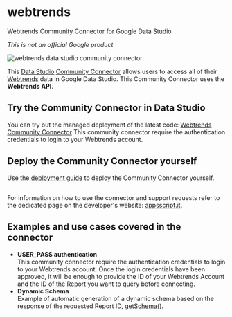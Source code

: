 # webtrends
Webtrends Community Connector for Google Data Studio

*This is not an official Google product*

![webtrends data studio community connector](https://user-images.githubusercontent.com/8077996/44444251-3e374d80-a5dc-11e8-8714-be77c7af53c0.png)

This [Data Studio](https://datastudio.google.com) [Community
Connector](https://developers.google.com/datastudio/connector) allows users to access all of their [Webtrends](https://www.webtrends.com/) data in Google Data Studio. This Community Connector uses the **Webtrends API**.

## Try the Community Connector in Data Studio

You can try out the managed deployment of the latest code: [Webtrends Community Connector](https://datastudio.google.com/datasources/create?connectorId=AKfycbzSrtEqnF5eyipfxPs9jmfYpXHZXGZoW7DFiYLhYTgo5GbQsuXjNeU0OKoxTrN4SHT7TA)
This community connector require the authentication credentials to login to your Webtrends account.

## Deploy the Community Connector yourself

Use the [deployment guide](../deploy.md) to deploy the Community Connector yourself.

##
For information on how to use the connector and support requests refer to the dedicated page on the developer's website: [appsscript.it](http://www.appsscript.it/articoli/data-studio-connector-webtrends-connettore-personalizzato/).

## Examples and use cases covered in the connector

- **USER_PASS authentication**  
  This community connector require the authentication credentials to login to your Webtrends account.
  Once the login credentials have been approved, it will be enough to provide the ID of your Webtrends Account and the ID of the Report you want to query before connecting.
- **Dynamic Schema**  
  Example of automatic generation of a dynamic schema based on the response of the requested Report ID, [getSchema()](https://developers.google.com/datastudio/connector/reference#getschema).
